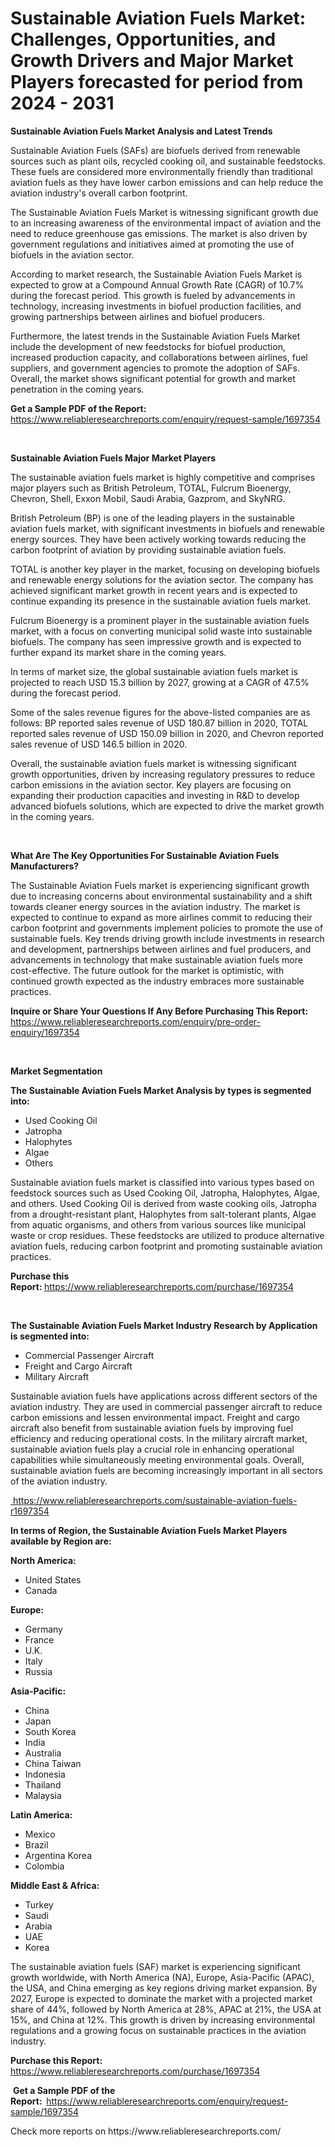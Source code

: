 <p><h1>Sustainable Aviation Fuels Market: Challenges, Opportunities, and Growth Drivers and Major Market Players forecasted for period from 2024 - 2031</h1></p><p><strong>Sustainable Aviation Fuels Market Analysis and Latest Trends</strong></p>
<p><p>Sustainable Aviation Fuels (SAFs) are biofuels derived from renewable sources such as plant oils, recycled cooking oil, and sustainable feedstocks. These fuels are considered more environmentally friendly than traditional aviation fuels as they have lower carbon emissions and can help reduce the aviation industry's overall carbon footprint.</p><p>The Sustainable Aviation Fuels Market is witnessing significant growth due to an increasing awareness of the environmental impact of aviation and the need to reduce greenhouse gas emissions. The market is also driven by government regulations and initiatives aimed at promoting the use of biofuels in the aviation sector.</p><p>According to market research, the Sustainable Aviation Fuels Market is expected to grow at a Compound Annual Growth Rate (CAGR) of 10.7% during the forecast period. This growth is fueled by advancements in technology, increasing investments in biofuel production facilities, and growing partnerships between airlines and biofuel producers.</p><p>Furthermore, the latest trends in the Sustainable Aviation Fuels Market include the development of new feedstocks for biofuel production, increased production capacity, and collaborations between airlines, fuel suppliers, and government agencies to promote the adoption of SAFs. Overall, the market shows significant potential for growth and market penetration in the coming years.</p></p>
<p><strong>Get a Sample PDF of the Report:&nbsp;</strong> <a href="https://www.reliableresearchreports.com/enquiry/request-sample/1697354">https://www.reliableresearchreports.com/enquiry/request-sample/1697354</a></p>
<p>&nbsp;</p>
<p><strong>Sustainable Aviation Fuels Major Market Players</strong></p>
<p><p>The sustainable aviation fuels market is highly competitive and comprises major players such as British Petroleum, TOTAL, Fulcrum Bioenergy, Chevron, Shell, Exxon Mobil, Saudi Arabia, Gazprom, and SkyNRG. </p><p>British Petroleum (BP) is one of the leading players in the sustainable aviation fuels market, with significant investments in biofuels and renewable energy sources. They have been actively working towards reducing the carbon footprint of aviation by providing sustainable aviation fuels. </p><p>TOTAL is another key player in the market, focusing on developing biofuels and renewable energy solutions for the aviation sector. The company has achieved significant market growth in recent years and is expected to continue expanding its presence in the sustainable aviation fuels market.</p><p>Fulcrum Bioenergy is a prominent player in the sustainable aviation fuels market, with a focus on converting municipal solid waste into sustainable biofuels. The company has seen impressive growth and is expected to further expand its market share in the coming years.</p><p>In terms of market size, the global sustainable aviation fuels market is projected to reach USD 15.3 billion by 2027, growing at a CAGR of 47.5% during the forecast period. </p><p>Some of the sales revenue figures for the above-listed companies are as follows: BP reported sales revenue of USD 180.87 billion in 2020, TOTAL reported sales revenue of USD 150.09 billion in 2020, and Chevron reported sales revenue of USD 146.5 billion in 2020. </p><p>Overall, the sustainable aviation fuels market is witnessing significant growth opportunities, driven by increasing regulatory pressures to reduce carbon emissions in the aviation sector. Key players are focusing on expanding their production capacities and investing in R&D to develop advanced biofuels solutions, which are expected to drive the market growth in the coming years.</p></p>
<p>&nbsp;</p>
<p><strong>What Are The Key Opportunities For Sustainable Aviation Fuels Manufacturers?</strong></p>
<p><p>The Sustainable Aviation Fuels market is experiencing significant growth due to increasing concerns about environmental sustainability and a shift towards cleaner energy sources in the aviation industry. The market is expected to continue to expand as more airlines commit to reducing their carbon footprint and governments implement policies to promote the use of sustainable fuels. Key trends driving growth include investments in research and development, partnerships between airlines and fuel producers, and advancements in technology that make sustainable aviation fuels more cost-effective. The future outlook for the market is optimistic, with continued growth expected as the industry embraces more sustainable practices.</p></p>
<p><strong>Inquire or Share Your Questions If Any Before Purchasing This Report:</strong> <a href="https://www.reliableresearchreports.com/enquiry/pre-order-enquiry/1697354">https://www.reliableresearchreports.com/enquiry/pre-order-enquiry/1697354</a></p>
<p>&nbsp;</p>
<p><strong>Market Segmentation</strong></p>
<p><strong>The Sustainable Aviation Fuels Market Analysis by types is segmented into:</strong></p>
<p><ul><li>Used Cooking Oil</li><li>Jatropha</li><li>Halophytes</li><li>Algae</li><li>Others</li></ul></p>
<p><p>Sustainable aviation fuels market is classified into various types based on feedstock sources such as Used Cooking Oil, Jatropha, Halophytes, Algae, and others. Used Cooking Oil is derived from waste cooking oils, Jatropha from a drought-resistant plant, Halophytes from salt-tolerant plants, Algae from aquatic organisms, and others from various sources like municipal waste or crop residues. These feedstocks are utilized to produce alternative aviation fuels, reducing carbon footprint and promoting sustainable aviation practices.</p></p>
<p><strong>Purchase this Report:&nbsp;</strong><a href="https://www.reliableresearchreports.com/purchase/1697354">https://www.reliableresearchreports.com/purchase/1697354</a></p>
<p>&nbsp;</p>
<p><strong>The Sustainable Aviation Fuels Market Industry Research by Application is segmented into:</strong></p>
<p><ul><li>Commercial Passenger Aircraft</li><li>Freight and Cargo Aircraft</li><li>Military Aircraft</li></ul></p>
<p><p>Sustainable aviation fuels have applications across different sectors of the aviation industry. They are used in commercial passenger aircraft to reduce carbon emissions and lessen environmental impact. Freight and cargo aircraft also benefit from sustainable aviation fuels by improving fuel efficiency and reducing operational costs. In the military aircraft market, sustainable aviation fuels play a crucial role in enhancing operational capabilities while simultaneously meeting environmental goals. Overall, sustainable aviation fuels are becoming increasingly important in all sectors of the aviation industry.</p></p>
<p><a href="https://www.reliableresearchreports.com/sustainable-aviation-fuels-r1697354">&nbsp;https://www.reliableresearchreports.com/sustainable-aviation-fuels-r1697354</a></p>
<p><strong>In terms of Region, the Sustainable Aviation Fuels Market Players available by Region are:</strong></p>
<p>
    <p> <strong> North America: </strong>
        <ul>
            <li>United States</li>
            <li>Canada</li>
        </ul>
        </p> 
    <p> <strong> Europe: </strong>
        <ul>
            <li>Germany</li>
            <li>France</li>
            <li>U.K.</li>
            <li>Italy</li>
            <li>Russia</li>
        </ul>
        </p> 
    <p> <strong> Asia-Pacific: </strong>
        <ul>
            <li>China</li>
            <li>Japan</li>
            <li>South Korea</li>
            <li>India</li>
            <li>Australia</li>
            <li>China Taiwan</li>
            <li>Indonesia</li>
            <li>Thailand</li>
            <li>Malaysia</li>
        </ul>
        </p> 
    <p> <strong> Latin America: </strong>
        <ul>
            <li>Mexico</li>
            <li>Brazil</li>
            <li>Argentina Korea</li>
            <li>Colombia</li>
        </ul>
        </p> 
    <p> <strong> Middle East & Africa: </strong>
        <ul>
            <li>Turkey</li>
            <li>Saudi</li>
            <li>Arabia</li>
            <li>UAE</li>
            <li>Korea</li>
        </ul>
    </p>
    </p>
<p><p>The sustainable aviation fuels (SAF) market is experiencing significant growth worldwide, with North America (NA), Europe, Asia-Pacific (APAC), the USA, and China emerging as key regions driving market expansion. By 2027, Europe is expected to dominate the market with a projected market share of 44%, followed by North America at 28%, APAC at 21%, the USA at 15%, and China at 12%. This growth is driven by increasing environmental regulations and a growing focus on sustainable practices in the aviation industry.</p></p>
<p><strong>Purchase this Report: </strong><a href="https://www.reliableresearchreports.com/purchase/1697354">https://www.reliableresearchreports.com/purchase/1697354</a></p>
<p>&nbsp;<strong>Get a Sample PDF of the Report:&nbsp;&nbsp;</strong><a href="https://www.reliableresearchreports.com/enquiry/request-sample/1697354">https://www.reliableresearchreports.com/enquiry/request-sample/1697354</a></p>
<p><strong></strong></p>
<p>Check more reports on https://www.reliableresearchreports.com/</p>